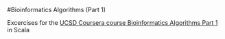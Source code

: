 #Bioinformatics Algorithms (Part 1)

Excercises for the [UCSD Coursera course Bioinformatics Algorithms Part 1](https://www.coursera.org/course/bioinformatics) in Scala
